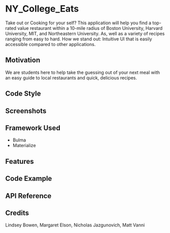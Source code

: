 # NY_College_Eats
Take out or Cooking for your self? This application will help you find a top-rated value restaurant within a 10-mile radius of Boston University, Harvard University, MIT, and Northeastern University. As, well as a variety of recipes ranging from easy to hard.
How we stand out: Intuitive UI that is easily accessible compared to other applications.

## Motivation ##
We are students here to help take the guessing out of your next meal with an easy guide to local restaurants and quick, delicious recipes. 

## Code Style ##


## Screenshots ##


## Framework Used ##
* Bulma 
* Materialize

## Features ##


## Code Example ##


## API Reference ##


## Credits ##
Lindsey Bowen, Margaret Elson, Nicholas Jazgunovich, Matt Vanni 



